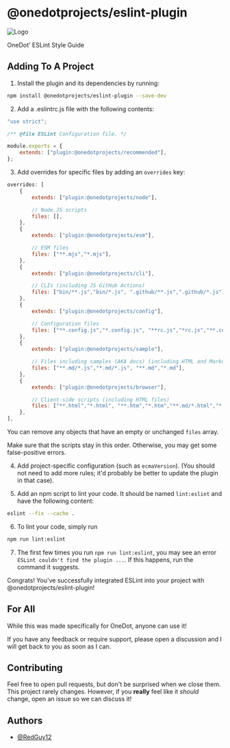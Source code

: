 # @onedotprojects/eslint-plugin

![Logo](https://cdn.onedot.cf/brand/SVG/NoPadding/One%20Dot%20NoPad.svg)

OneDot' ESLint Style Guide

## Adding To A Project

1. Install the plugin and its dependencies by running:

```bash
npm install @onedotprojects/eslint-plugin --save-dev
```

2. Add a .eslintrc.js file with the following contents:

```js
"use strict";

/** @file ESLint Configuration file. */

module.exports = {
	extends: ["plugin:@onedotprojects/recommended"],
};
```

3. Add overrides for specific files by adding an `overrides` key:

```js
overrides: [
	{
		extends: ["plugin:@onedotprojects/node"],

		// Node.JS scripts
		files: [],
	},
	{
		extends: ["plugin:@onedotprojects/esm"],

		// ESM files
		files: ["**.mjs","*.mjs"],
	},
	{
		extends: ["plugin:@onedotprojects/cli"],

		// CLIs (including JS GitHub Actions)
		files: ["bin/**.js","bin/*.js", ".github/**.js",".github/*.js"],
	},
	{
		extends: ["plugin:@onedotprojects/config"],

		// Configuration files
		files: ["**.config.js","*.config.js", "**rc.js","*rc.js","**.config.mjs","*.config.mjs", "**rc.mjs","*rc.mjs","**.config.cjs","*.config.cjs", "**rc.cjs","*rc.cjs"],
	},
	{
		extends: ["plugin:@onedotprojects/sample"],

		// Files including samples (AKA docs) (including HTML and Markdown files)
		files: ["**.md/*.js","*.md/*.js", "**.md","*.md"],
	},
	{
		extends: ["plugin:@onedotprojects/browser"],

		// Client-side scripts (including HTML files)
		files: ["**.html","*.html", "**.htm","*.htm","**.md/*.html","*.md/*.html"],
	},
],

```

You can remove any objects that have an empty or unchanged `files` array.

Make sure that the scripts stay in this order. Otherwise, you may get some false-positive errors.

4. Add project-specific configuration (such as `ecmaVersion`). (You should not need to add more rules; it'd probably be better to update the plugin in that case).

5. Add an npm script to lint your code. It should be named `lint:eslint` and have the following content:

```bash
eslint --fix --cache .
```

6. To lint your code, simply run

```bash
npm run lint:eslint
```

7. The first few times you run `npm run lint:eslint`, you may see an error `ESLint couldn't find the plugin ...`. If this happens, run the command it suggests.

Congrats! You've successfully integrated ESLint into your project with @onedotprojects/eslint-plugin!

## For All

While this was made specifically for OneDot, anyone can use it!

If you have any feedback or require support, please open a discussion and I will get back to you as soon as I can.

## Contributing

Feel free to open pull requests, but don't be surprised when we close them. This project rarely changes. However, if you **really** feel like it _should_ change, open an issue so we can discuss it!

## Authors

-   [@RedGuy12](https://www.github.com/RedGuy12)

